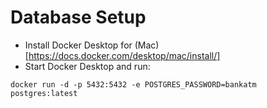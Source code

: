 # Database Setup

- Install Docker Desktop for (Mac)[https://docs.docker.com/desktop/mac/install/]
- Start Docker Desktop and run:
```
docker run -d -p 5432:5432 -e POSTGRES_PASSWORD=bankatm postgres:latest
```